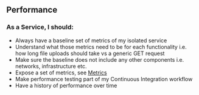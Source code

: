 ## Performance

### As a Service, I should:

- Always have a baseline set of metrics of my isolated service
- Understand what those metrics need to be for each functionality i.e. how long file uploads should take vs a generic GET request
- Make sure the baseline does not include any other components i.e. networks, infrastructure etc.
- Expose a set of metrics, see [Metrics](github.com/ukhomeoffice/monitoring_metrics.md)
- Make performance testing part of my Continuous Integration workflow
- Have a history of performance over time
